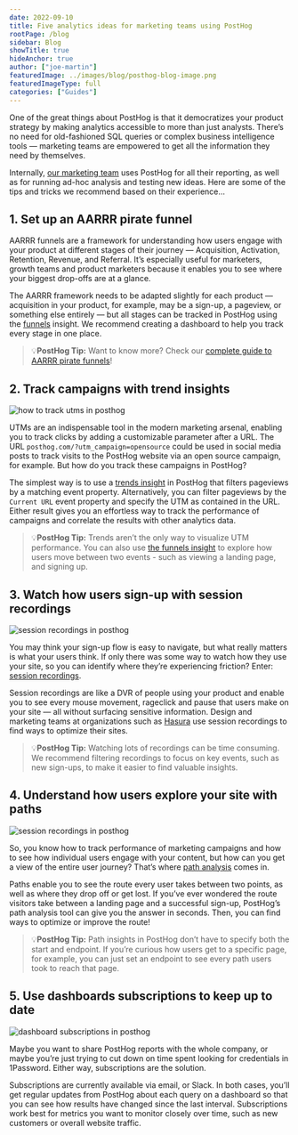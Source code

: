 ```yaml
---
date: 2022-09-10
title: Five analytics ideas for marketing teams using PostHog
rootPage: /blog
sidebar: Blog
showTitle: true
hideAnchor: true
author: ["joe-martin"]
featuredImage: ../images/blog/posthog-blog-image.png
featuredImageType: full
categories: ["Guides"]
---
```


One of the great things about PostHog is that it democratizes your product strategy by making analytics accessible to more than just analysts. There’s no need for old-fashioned SQL queries or complex business intelligence tools — marketing teams are empowered to get all the information they need by themselves. 

Internally, [our marketing team](/handbook/people/team-structure/marketing) uses PostHog for all their reporting, as well as for running ad-hoc analysis and testing new ideas. Here are some of the tips and tricks we recommend based on their experience…

## 1. Set up an AARRR pirate funnel
AARRR funnels are a framework for understanding how users engage with your product at different stages of their journey — Acquisition, Activation, Retention, Revenue, and Referral. It’s especially useful for marketers, growth teams and product marketers because it enables you to see where your biggest drop-offs are at a glance. 

The AARRR framework needs to be adapted slightly for each product — acquisition in your product, for example, may be a sign-up, a pageview, or something else entirely — but all stages can be tracked in PostHog using the [funnels](/manual/funnels) insight. We recommend creating a dashboard to help you track every stage in one place. 

> 💡**PostHog Tip:** Want to know more? Check our [complete guide to AARRR pirate funnels](/blog/aarrr-pirate-funnel)!

## 2. Track campaigns with trend insights
![how to track utms in posthog](../images/blog/activation-checklist/utm-tracking-in-posthog.png)

UTMs are an indispensable tool in the modern marketing arsenal, enabling you to track clicks by adding a customizable parameter after a URL. The URL `posthog.com/?utm_campaign=opensource` could be used in social media posts to track visits to the PostHog website via an open source campaign, for example. But how do you track these campaigns in PostHog?

The simplest way is to use a [trends insight](/manual/trends) in PostHog that filters pageviews by a matching event property. Alternatively, you can filter pageviews by the `Current URL` event property and specify the UTM as contained in the URL. Either result gives you an effortless way to track the performance of campaigns and correlate the results with other analytics data. 

> 💡**PostHog Tip:** Trends aren’t the only way to visualize UTM performance. You can also use [the funnels insight](/manual/funnels) to explore how users move between two events - such as viewing a landing page, and signing up. 

## 3. Watch how users sign-up with session recordings
![session recordings in posthog](../images/blog/activation-checklist/session-recording-in-posthog.png)

You may think your sign-up flow is easy to navigate, but what really matters is what your users think. If only there was some way to watch how they use your site, so you can identify where they’re experiencing friction? Enter: [session recordings](/manual/recordings).

Session recordings are like a DVR of people using your product and enable you to see every mouse movement, rageclick and pause that users make on your site — all without surfacing sensitive information. Design and marketing teams at organizations such as [Hasura](/customers/hasura) use session recordings to find ways to optimize their sites. 

> 💡**PostHog Tip:** Watching lots of recordings can be time consuming. We recommend filtering recordings to focus on key events, such as new sign-ups, to make it easier to find valuable insights. 

## 4. Understand how users explore your site with paths
![session recordings in posthog](../images/blog/activation-checklist/paths-in-posthog.png)

So, you know how to track performance of marketing campaigns and how to see how individual users engage with your content, but how can you get a view of the entire user journey? That’s where [path analysis](/manual/paths) comes in. 

Paths enable you to see the route every user takes between two points, as well as where they drop off or get lost. If you’ve ever wondered the route visitors take between a landing page and a successful sign-up, PostHog’s path analysis tool can give you the answer in seconds. Then, you can find ways to optimize or improve the route!

> 💡**PostHog Tip:** Path insights in PostHog don’t have to specify both the start and endpoint. If you’re curious how users get to a specific page, for example, you can just set an endpoint to see every path users took to reach that page. 

## 5. Use dashboards subscriptions to keep up to date
![dashboard subscriptions in posthog](../images/blog/activation-checklist/subscribe-in-posthog.png)

Maybe you want to share PostHog reports with the whole company, or maybe you’re just trying to cut down on time spent looking for credentials in 1Password. Either way, subscriptions are the solution. 

Subscriptions are currently available via email, or Slack. In both cases, you’ll get regular updates from PostHog about each query on a dashboard so that you can see how results have changed since the last interval. Subscriptions work best for metrics you want to monitor closely over time, such as new customers or overall website traffic. 
